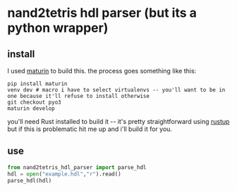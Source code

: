 # nand2tetris hdl parser (but its a python wrapper)

## install

I used [maturin](https://github.com/PyO3/maturin) to build this.  the process goes something like this:

```text
pip install maturin
venv dev # macro i have to select virtualenvs -- you'll want to be in one because it'll refuse to install otherwise
git checkout pyo3
maturin develop
```

you'll need Rust installed to build it -- it's pretty straightforward using [rustup](https://rustup.rs/) but if this is problematic hit me up and i'll build it for you.   

## use

```python
from nand2tetris_hdl_parser import parse_hdl
hdl = open("example.hdl","r").read()
parse_hdl(hdl)
```
